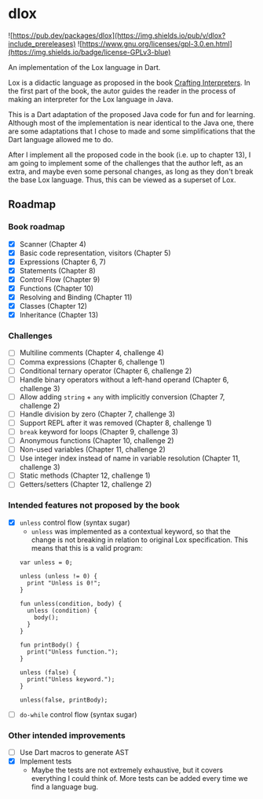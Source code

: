 # dlox

![https://pub.dev/packages/dlox](https://img.shields.io/pub/v/dlox?include_prereleases) ![https://www.gnu.org/licenses/gpl-3.0.en.html](https://img.shields.io/badge/license-GPLv3-blue)

An implementation of the Lox language in Dart.

Lox is a didactic language as proposed in the book [Crafting Interpreters](https://www.craftinginterpreters.com). In the first part of the book, the autor guides the reader in the process of making an interpreter for the Lox language in Java.

This is a Dart adaptation of the proposed Java code for fun and for learning. Although most of the implementation is near identical to the Java one, there are some adaptations that I chose to made and some simplifications that the Dart language allowed me to do.

After I implement all the proposed code in the book (i.e. up to chapter 13), I am going to implement some of the challenges that the author left, as an extra, and maybe even some personal changes, as long as they don't break the base Lox language. Thus, this can be viewed as a superset of Lox.

## Roadmap

### Book roadmap

- [x] Scanner (Chapter 4)
- [x] Basic code representation, visitors (Chapter 5)
- [x] Expressions (Chapter 6, 7)
- [x] Statements (Chapter 8)
- [x] Control Flow (Chapter 9)
- [x] Functions (Chapter 10)
- [x] Resolving and Binding (Chapter 11)
- [x] Classes (Chapter 12)
- [x] Inheritance (Chapter 13)

### Challenges

- [ ] Multiline comments (Chapter 4, challenge 4)
- [ ] Comma expressions (Chapter 6, challenge 1)
- [ ] Conditional ternary operator (Chapter 6, challenge 2)
- [ ] Handle binary operators without a left-hand operand (Chapter 6, challenge 3)
- [ ] Allow adding `string` + `any` with implicitly conversion (Chapter 7, challenge 2)
- [ ] Handle division by zero (Chapter 7, challenge 3)
- [ ] Support REPL after it was removed (Chapter 8, challenge 1)
- [ ] `break` keyword for loops (Chapter 9, challenge 3)
- [ ] Anonymous functions (Chapter 10, challenge 2)
- [ ] Non-used variables (Chapter 11, challenge 2)
- [ ] Use integer index instead of name in variable resolution (Chapter 11, challenge 3)
- [ ] Static methods (Chapter 12, challenge 1)
- [ ] Getters/setters (Chapter 12, challenge 2)

### Intended features not proposed by the book

- [x] `unless` control flow (syntax sugar)
  - `unless` was implemented as a contextual keyword, so that the change is not breaking in relation to original Lox specification. This means that this is a valid program:
  ```
  var unless = 0;
  
  unless (unless != 0) {
    print "Unless is 0!";
  }
  
  fun unless(condition, body) {
    unless (condition) {
      body();
    }
  }
  
  fun printBody() {
    print("Unless function.");
  }
  
  unless (false) {
    print("Unless keyword.");
  }
  
  unless(false, printBody);
  ```
- [ ] `do-while` control flow (syntax sugar) 

### Other intended improvements

- [ ] Use Dart macros to generate AST
- [x] Implement tests
  - Maybe the tests are not extremely exhaustive, but it covers everything I could think of. More tests can be added every time we find a language bug.
